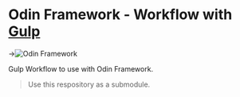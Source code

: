 # Odin Framework - Workflow with [Gulp](http://gulpjs.com/)
->![ Odin Framework ](https://github-camo.global.ssl.fastly.net/66198b6b011d840b080a26bea8030aa4e5264846/687474703a2f2f77706f642e696e2f77702d636f6e74656e742f75706c6f6164732f323031332f31322f6f64696e2d6c6f676f2e706e67)

Gulp Workflow to use with Odin Framework.

> Use this respository as a submodule.
